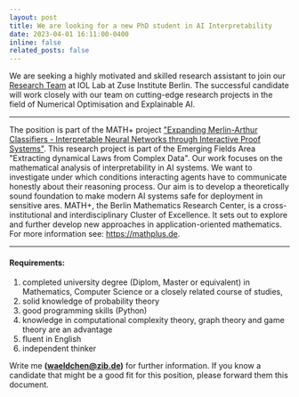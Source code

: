 ```yaml
---
layout: post
title: We are looking for a new PhD student in AI Interpretability
date: 2023-04-01 16:11:00-0400
inline: false
related_posts: false
---
```


We are seeking a highly motivated and skilled research assistant to join our [Research Team](https://iol.zib.de/research/) at IOL Lab at Zuse Institute Berlin. The successful candidate will work closely with our team on cutting-edge research projects in the field of Numerical Optimisation and Explainable AI.

***
The position is part of the MATH+ project ["Expanding Merlin-Arthur Classifiers - Interpretable Neural Networks through Interactive Proof Systems"](https://mathplus.de/research-2/emerging-fields/ef1-extracting-dynamical-laws-from-complex-data/ef1-24/). This research project is part of the Emerging Fields Area "Extracting dynamical Laws from Complex Data". Our work focuses on the mathematical analysis of interpretability in AI systems. We want to investigate under which conditions interacting agents have to communicate honestly about their reasoning process. Our aim is to develop a theoretically sound foundation to make modern AI systems safe for deployment in sensitive ares. MATH+, the Berlin Mathematics Research Center, is a cross-institutional and interdisciplinary Cluster of Excellence. It sets out to explore and further develop new approaches in application-oriented mathematics. For more information see: <https://mathplus.de>.

***
#### **Requirements:**
1. completed university degree (Diplom, Master or equivalent) in Mathematics, Computer Science or a closely related course of studies,
2. solid knowledge of probability theory
3. good programming skills (Python)
4. knowledge in computational complexity theory, graph theory and game theory are an advantage
5. fluent in English
6. independent thinker

Write me **(waeldchen@zib.de)** for further information. If you know a candidate that might be a good fit for this position, please forward them this document.
